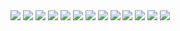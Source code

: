 <img src='images/scatter.png'>
<img src='images/overview.PNG'>
<img src='images/acked_by.PNG'>
<img src='images/ack_time.PNG'>
<img src='images/adaptation_id.png'>
<img src='images/adaptation_release.PNG'>
<img src='images/alarm_time.PNG'>
<img src='images/alarm_type.PNG'>
<img src='images/alarm_type2.PNG'>
<img src='images/alarm_type3.PNG'>
<img src='images/alarm_type4.PNG'>
<img src='images/correlation1.PNG'>
<img src='images/correlation2.PNG'>

